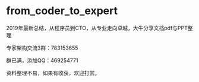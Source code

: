 # from_coder_to_expert
2019年最新总结，从程序员到CTO，从专业走向卓越，大牛分享文档pdf与PPT整理

专家架构交流3群：783153655

群已满，添加QQ：469254771

资料整理不易，如果有收获，欢迎打赏。

